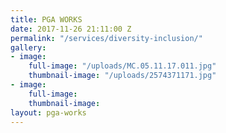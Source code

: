 ```yaml
---
title: PGA WORKS
date: 2017-11-26 21:11:00 Z
permalink: "/services/diversity-inclusion/"
gallery:
- image:
    full-image: "/uploads/MC.05.11.17.011.jpg"
    thumbnail-image: "/uploads/2574371171.jpg"
- image:
    full-image:
    thumbnail-image:
layout: pga-works
---
```


